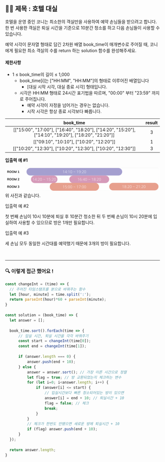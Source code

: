 ## ✍🏻 제목 : 호텔 대실
호텔을 운영 중인 코니는 최소한의 객실만을 사용하여 예약 손님들을 받으려고 합니다. 한 번 사용한 객실은 퇴실 시간을 기준으로 10분간 청소를 하고 다음 손님들이 사용할 수 있습니다.

예약 시각이 문자열 형태로 담긴 2차원 배열 book_time이 매개변수로 주어질 때, 코니에게 필요한 최소 객실의 수를 return 하는 solution 함수를 완성해주세요.

#### 제한사항
- 1 ≤ book_time의 길이 ≤ 1,000
  - book_time[i]는 ["HH:MM", "HH:MM"]의 형태로 이루어진 배열입니다
    - [대실 시작 시각, 대실 종료 시각] 형태입니다.
  - 시각은 HH:MM 형태로 24시간 표기법을 따르며, "00:00" 부터 "23:59" 까지로 주어집니다.
    - 예약 시각이 자정을 넘어가는 경우는 없습니다.
    - 시작 시각은 항상 종료 시각보다 빠릅니다.

|book_time|result|
|:------:|:----:|
|[["15:00", "17:00"], ["16:40", "18:20"], ["14:20", "15:20"], ["14:10", "19:20"], ["18:20", "21:20"]]|3|
|[["09:10", "10:10"], ["10:20", "12:20"]]|1|
|[["10:20", "12:30"], ["10:20", "12:30"], ["10:20", "12:30"]]|3|

**입출력 예 #1**

![alt text](image.png)
위 사진과 같습니다.

입출력 예 #2

첫 번째 손님이 10시 10분에 퇴실 후 10분간 청소한 뒤 두 번째 손님이 10시 20분에 입실하여 사용할 수 있으므로 방은 1개만 필요합니다.

입출력 예 #3

세 손님 모두 동일한 시간대를 예약했기 때문에 3개의 방이 필요합니다.

</br>

---

### 🔍 이렇게 접근 했어요 !

```javascript
const changeInt = (time) => { 
  // 주어진 타임스탬프를 분으로 바꿔주는 함수
  let [hour, minute] = time.split(':');
  return parseInt(hour)*60 + parseInt(minute);
}

const solution = (book_time) => {
  let answer = [];
  
  book_time.sort().forEach(time => {
      // 입실 시간, 퇴실 시간을 각각 바꿔주기
      const start = changeInt(time[0]);
      const end = changeInt(time[1]);
      
      if (answer.length === 0) {
          answer.push(end + 10);
      } else {
          answer = answer.sort(); // 가장 이른 시간으로 정렬
          let flag = true; // 방 교환되었는지 체크하는 변수
          for (let i=0; i<answer.length; i++) {
              if (answer[i] <= start) {
                  // 입실시간보다 빠른 청소되어있는 방이 있으면
                  answer[i] = end + 10; // 퇴실시간 + 10
                  flag = false; // 체크
                  break;
              }
          }
          // 체크가 한번도 안됐으면 새로운 방에 퇴실시간 + 10
          if (flag) answer.push(end + 10);
      }
  });
  
  return answer.length;
}
```